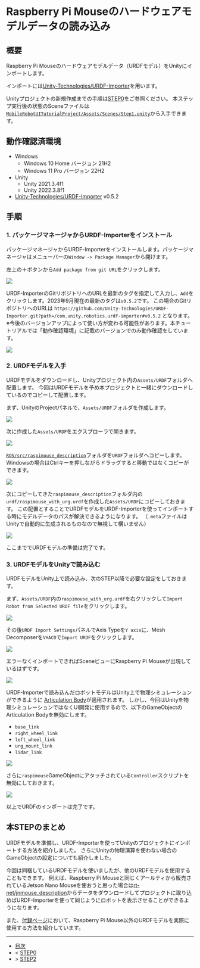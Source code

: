 # Raspberry Pi Mouseのハードウェアモデルデータの読み込み

## 概要

Raspberry Pi Mouseのハードウェアモデルデータ（URDFモデル）をUnityにインポートします。

インポートには[Unity-Technologies/URDF-Importer](https://github.com/Unity-Technologies/URDF-Importer)を用います。

Unityプロジェクトの新規作成までの手順は[STEP0](./step0.md)をご参照ください。
本ステップ実行後の状態のSceneファイルは[`MobileRobotUITutorialProject/Assets/Scenes/Step1.unity`](../MobileRobotUITutorialProject/Assets/Scenes/Step1.unity)から入手できます。

## 動作確認済環境

* Windows
  * Windows 10 Home バージョン 21H2
  * Windows 11 Pro バージョン 22H2
* Unity
  * Unity 2021.3.4f1
  * Unity 2022.3.8f1
* [Unity-Technologies/URDF-Importer](https://github.com/Unity-Technologies/URDF-Importer) v0.5.2

## 手順

### 1. パッケージマネージャからURDF-Importerをインストール

パッケージマネージャからURDF-Importerをインストールします。パッケージマネージャはメニューバーの`Window -> Package Manager`から開けます。

左上の＋ボタンから`Add package from git URL`をクリックします。

![](./images/step1-1.png)

URDF-ImporterのGitリポジトリへのURLを最新のタグを指定して入力し、`Add`をクリックします。2023年9月現在の最新のタグは`v0.5.2`です。
この場合のGitリポジトリへのURLは `https://github.com/Unity-Technologies/URDF-Importer.git?path=/com.unity.robotics.urdf-importer#v0.5.2` となります。  
※今後のバージョンアップによって使い方が変わる可能性があります。本チュートリアルでは「動作確認環境」に記載のバージョンでのみ動作確認をしています。

![](./images/step1-2.png)


### 2. URDFモデルを入手

URDFモデルをダウンロードし、Unityプロジェクト内の`Assets/URDF`フォルダへ配置します。
今回はURDFモデルを予め本プロジェクトと一緒にダウンロードしているのでコピーして配置します。

まず、UnityのProjectパネルで、`Assets/URDF`フォルダを作成します。

![](./images/step1-3.png)

次に作成した`Assets/URDF`をエクスプローラで開きます。

![](./images/step1-4.png)


[`ROS/src/raspimouse_description`](../ROS/src/raspimouse_description)フォルダを`URDF`フォルダへコピーします。
Windowsの場合はCtrlキーを押しながらドラッグすると移動ではなくコピーができます。

![](./images/step1-5.gif)

次にコピーしてきた`raspimouse_description`フォルダ内の`urdf/raspimouse_with_urg.urdf`を作成した`Assets/URDF`にコピーしておきます。
この配置とすることでURDFモデルをURDF-Importerを使ってインポートする時にモデルデータのパスが解決できるようになります。
（`.meta`ファイルはUnityで自動的に生成されるものなので無視して構いません）

![](./images/step1-6.png)

ここまででURDFモデルの準備は完了です。

### 3. URDFモデルをUnityで読み込む

URDFモデルをUnity上で読み込み、次のSTEP以降で必要な設定をしておきます。

まず、`Assets/URDF`内の`raspimouse_with_urg.urdf`を右クリックして`Import Robot from Selected URDF file`をクリックします。

![](./images/step1-7.png)

その後`URDF Import Settings`パネルでAxis Typeを`Y axis`に、Mesh Decomposerを`VHACD`で`Import URDF`をクリックします。

![](./images/step1-8.png)

エラーなくインポートできればSceneビューにRaspberry Pi Mouseが出現しているはずです。

![](./images/step1-9.png)

URDF-Importerで読み込んだロボットモデルはUnity上で物理シミュレーションができるように
[Articulation Body](https://docs.unity3d.com/Manual/class-ArticulationBody.html)が適用されます。
しかし、今回はUnityを物理シミュレーションではなくUI開発に使用するので、以下のGameObjectのArticulation Bodyを無効にします。

* `base_link`
* `right_wheel_link`
* `left_wheel_link`
* `urg_mount_link`
* `lidar_link`

![](./images/step1-10.gif)

さらに`raspimouse`GameObjectにアタッチされている`Controller`スクリプトを無効にしておきます。

![](./images/step1-11.png)

以上でURDFのインポートは完了です。

## 本STEPのまとめ

URDFモデルを準備し、URDF-Importerを使ってUnityのプロジェクトにインポートする方法を紹介しました。
さらにUnityの物理演算を使わない場合のGameObjectの設定についても紹介しました。

今回は同梱しているURDFモデルを使いましたが、他のURDFモデルを使用することもできます。
例えば、Raspberry Pi Mouseと同じくアールティから販売されているJetson Nano Mouseを使おうと思った場合は[rt-net/jnmouse_description](https://github.com/rt-net/jnmouse_description)からデータをダウンロードしてプロジェクトに取り込めばURDF-Importerを使って同じようにロボットを表示させることができるようになります。

また、[付録ページ](./appendix.md)において、Raspberry Pi Mouse以外のURDFモデルを実際に使用する方法を紹介しています。

---

* [目次](./intro2.md)
* < [STEP0](./step0.md)
* \> [STEP2](./step2.md)